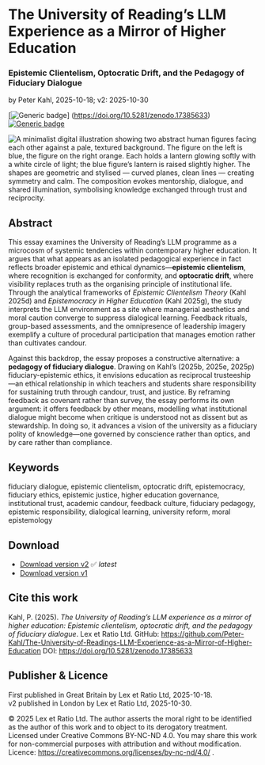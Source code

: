 # The University of Reading’s LLM Experience as a Mirror of Higher Education

### Epistemic Clientelism, Optocratic Drift, and the Pedagogy of Fiduciary Dialogue

by Peter Kahl, 2025-10-18; v2: 2025-10-30

[![Generic badge](https://img.shields.io/badge/DOI-10.5281%2Fzenodo.17385633-blue.svg)] (https://doi.org/10.5281/zenodo.17385633) [![Generic badge](https://img.shields.io/badge/ORCID-0009--0003--1616--4843-green.svg)](https://orcid.org/0009-0003-1616-4843)

![A minimalist digital illustration showing two abstract human figures facing each other against a pale, textured background. The figure on the left is blue, the figure on the right orange. Each holds a lantern glowing softly with a white circle of light; the blue figure’s lantern is raised slightly higher. The shapes are geometric and stylised — curved planes, clean lines — creating symmetry and calm. The composition evokes mentorship, dialogue, and shared illumination, symbolising knowledge exchanged through trust and reciprocity.](https://github.com/Peter-Kahl/The-University-of-Readings-LLM-Experience-as-a-Mirror-of-Higher-Education/blob/main/fiduciary_dialogue.jpg?raw=true)

## Abstract

This essay examines the University of Reading’s LLM programme as a microcosm of systemic tendencies within contemporary higher education.  It argues that what appears as an isolated pedagogical experience in fact reflects broader epistemic and ethical dynamics—**epistemic clientelism**, where recognition is exchanged for conformity, and **optocratic drift**, where visibility replaces truth as the organising principle of institutional life.  Through the analytical frameworks of _Epistemic Clientelism Theory_ (Kahl 2025d) and _Epistemocracy in Higher Education_ (Kahl 2025g), the study interprets the LLM environment as a site where managerial aesthetics and moral caution converge to suppress dialogical learning.  Feedback rituals, group-based assessments, and the omnipresence of leadership imagery exemplify a culture of procedural participation that manages emotion rather than cultivates candour.

Against this backdrop, the essay proposes a constructive alternative: a **pedagogy of fiduciary dialogue**.  Drawing on Kahl’s (2025b, 2025e, 2025p) fiduciary-epistemic ethics, it envisions education as reciprocal trusteeship—an ethical relationship in which teachers and students share responsibility for sustaining truth through candour, trust, and justice.  By reframing feedback as covenant rather than survey, the essay performs its own argument: it offers feedback by other means, modelling what institutional dialogue might become when critique is understood not as dissent but as stewardship.  In doing so, it advances a vision of the university as a fiduciary polity of knowledge—one governed by conscience rather than optics, and by care rather than compliance.

## Keywords

fiduciary dialogue, epistemic clientelism, optocratic drift, epistemocracy, fiduciary ethics, epistemic justice, higher education governance, institutional trust, academic candour, feedback culture, fiduciary pedagogy, epistemic responsibility, dialogical learning, university reform, moral epistemology

## Download

- [Download version v2](https://raw.githubusercontent.com/Peter-Kahl/The-University-of-Readings-LLM-Experience-as-a-Mirror-of-Higher-Education/master/Kahl_P_The_University_of_Readings_LLM_Experience_v2_2025-10-31.pdf) ✅ _latest_
- [Download version v1](https://raw.githubusercontent.com/Peter-Kahl/The-University-of-Readings-LLM-Experience-as-a-Mirror-of-Higher-Education/master/Kahl_P_The_University_of_Readings_LLM_Experience_2025-10-18.pdf)

## Cite this work

Kahl, P. (2025). _The University of Reading’s LLM experience as a mirror of higher education: Epistemic clientelism, optocratic drift, and the pedagogy of fiduciary dialogue_. Lex et Ratio Ltd. GitHub: https://github.com/Peter-Kahl/The-University-of-Readings-LLM-Experience-as-a-Mirror-of-Higher-Education DOI: https://doi.org/10.5281/zenodo.17385633

## Publisher & Licence

First published in Great Britain by Lex et Ratio Ltd, 2025-10-18.\
v2 published in London by Lex et Ratio Ltd, 2025-10-30.

© 2025 Lex et Ratio Ltd. The author asserts the moral right to be identified as the author of this work and to object to its derogatory treatment. Licensed under Creative Commons BY-NC-ND 4.0. You may share this work for non-commercial purposes with attribution and without modification.\
Licence: https://creativecommons.org/licenses/by-nc-nd/4.0/ .